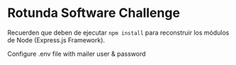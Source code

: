 # Rotunda Software Challenge 

Recuerden que deben de ejecutar ```npm install``` para reconstruir los módulos de Node (Express.js Framework).

Configure .env file with mailer user & password 
